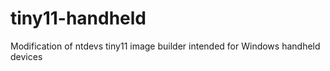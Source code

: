 # tiny11-handheld
Modification of ntdevs tiny11 image builder intended for Windows handheld devices
